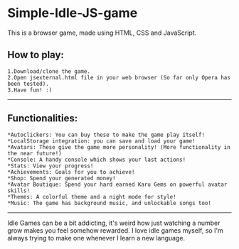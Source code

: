 # Simple-Idle-JS-game

This is a browser game, made using HTML, CSS and JavaScript.

## How to play:

	1.Download/clone the game.  
	2.Open jsexternal.html file in your web browser (So far only Opera has been tested).  
	3.Have fun! :)
---
## Functionalities:

	*Autoclickers: You can buy these to make the game play itself!
	*LocalStorage integration: you can save and load your game!
	*Avatars: These give the game more personality! (More functionality in the near future!)
	*Console: A handy console which shows your last actions!
	*Stats: View your progress!
	*Achievements: Goals for you to achieve!
	*Shop: Spend your generated money!
	*Avatar Boutique: Spend your hard earned Karu Gems on powerful avatar skills!
	*Themes: A colorful theme and a night mode for style!
	*Music: The game has background music, and unlockable songs too!

---
Idle Games can be a bit addicting, it's weird how just watching a number grow makes
you feel somehow rewarded.  I love idle games myself, so I'm always trying to make one
whenever I learn a new language.